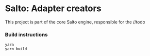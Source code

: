 # Salto: Adapter creators

This project is part of the core Salto engine, responsible for the //todo 

### Build instructions

```
yarn
yarn build
```
